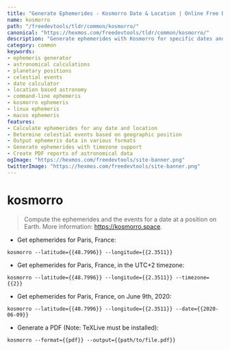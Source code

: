 ```yaml
---
title: "Generate Ephemerides - Kosmorro Date & Location | Online Free DevTools by Hexmos"
name: kosmorro
path: "/freedevtools/tldr/common/kosmorro/"
canonical: "https://hexmos.com/freedevtools/tldr/common/kosmorro/"
description: "Generate ephemerides with Kosmorro for specific dates and locations. Calculate celestial events and planetary positions using this command-line tool. Free online tool, no registration required."
category: common
keywords:
- ephemeris generator
- astronomical calculations
- planetary positions
- celestial events
- date calculator
- location based astronomy
- command-line ephemeris
- kosmorro ephemeris
- linux ephemeris
- macos ephemeris
features:
- Calculate ephemerides for any date and location
- Determine celestial events based on geographic position
- Output ephemeris data in various formats
- Generate ephemerides with timezone support
- Create PDF reports of astronomical data
ogImage: "https://hexmos.com/freedevtools/site-banner.png"
twitterImage: "https://hexmos.com/freedevtools/site-banner.png"
---
```


# kosmorro

> Compute the ephemerides and the events for a date at a position on Earth.
> More information: <https://kosmorro.space>.

- Get ephemerides for Paris, France:

`kosmorro --latitude={{48.7996}} --longitude={{2.3511}}`

- Get ephemerides for Paris, France, in the UTC+2 timezone:

`kosmorro --latitude={{48.7996}} --longitude={{2.3511}} --timezone={{2}}`

- Get ephemerides for Paris, France, on June 9th, 2020:

`kosmorro --latitude={{48.7996}} --longitude={{2.3511}} --date={{2020-06-09}}`

- Generate a PDF (Note: TeXLive must be installed):

`kosmorro --format={{pdf}} --output={{path/to/file.pdf}}`
